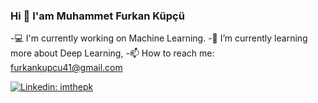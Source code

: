 
### Hi 👋 I'am Muhammet Furkan Küpçü

-💻 I'm currently working on Machine Learning.
-📖 I’m currently learning more about Deep Learning,
-📫 How to reach me: furkankupcu41@gmail.com

[![Linkedin: imthepk](https://img.shields.io/badge/-imthepk-blue?style=flat-square&logo=Linkedin&logoColor=white&link=https://www.linkedin.com/in/muhammet-furkan-kupcu/)](https://www.linkedin.com/in/muhammet-furkan-kupcu/)
